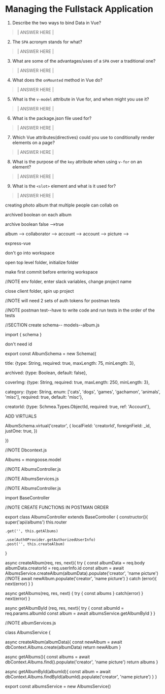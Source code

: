 # Managing the Fullstack Application

1. Describe the two ways to bind Data in Vue?

> | ANSWER HERE |

2. The `SPA` acronym stands for what?

> | ANSWER HERE |

3. What are some of the advantages/uses of a `SPA` over a traditional one?

> | ANSWER HERE |

4. What does the `onMounted` method in Vue do?

> | ANSWER HERE |

5. What is the `v-model` attribute in Vue for, and when might you use it?

> | ANSWER HERE |

6. What is the package.json file used for?

> | ANSWER HERE |

7. Which Vue attributes(directives) could you use to conditionally render elements on a page?

> | ANSWER HERE |

8. What is the purpose of the `key` attribute when using `v-for` on an element?

> | ANSWER HERE |

9. What is the `<slot>` element and what is it used for?

> | ANSWER HERE |

<!--NOTE full stack application notes-->

creating photo album that multiple people can collab on

archived boolean on each album

archive boolean false -->true

album --> collaborator --> account --> account --> picture -->

express-vue

don't go into workspace

open top level folder, initialize folder

make first commit before entering workspace

//NOTE env folder, enter slack variables, change project name

close client folder, spin up project

//NOTE will need 2 sets of auth tokens for postman tests

//NOTE postman test--have to write code and run tests in the order of the tests

//SECTION create schema-- models--album.js

import { schema }

don't need id

export const AlbumSchema = new Schema({

  title: {type: String, required: true, maxLength: 75, minLength: 3},

  archived: {type: Boolean, default: false},

  coverImg: {type: String, required: true, maxLength: 250, minLength: 3},

  category: {type: String, enum: ['cats', 'dogs', 'games', 'gachamon', 'animals', 'misc'], required: true, default: 'misc'},

  creatorId: {type: Schmea.Types.ObjectId, required: true, ref: 'Account'},

ADD VIRTUALS

AlbumSchema.virtual('creator', {
  localField: 'creatorId',
  foreignField: _id,
  justOne: true,
})

})

//NOTE Dbcontext.js

Albums = mongoose.model

//NOTE AlbumsController.js

//NOTE AlbumsServices.js

//NOTE AlbumsController.js

import BaseController

//NOTE CREATE FUNCTIONS IN POSTMAN ORDER 

export class AlbumsController extends BaseController {
  constructor(){
    super('api/albums')
    this.router

    .get('', this.getAlbums)

    .use(Auth0Provider.getAuthorizedUserInfo)
    .post('', this.createAlbum)
  }

  async createAlbum(req, res, next){
    try {
      const albumData = req.body
      albumData.creatorId = req.userInfo.id
      const album = await AlbumsService.createAlbum(albumData).populate('creator', 'name picture')
      //NOTE await newAlbum.populate('creator', 'name picture')
    } catch (error){
      next(error)
    } 
  }

  async getAlbums(req, res, next) {
    try {
      const albums 
    } catch(error)
  } next(error)
}

async getAlbumById (req, res, next){
  try {
    const albumId = req.params.albumId
    const album = await albumsService.getAlbumById
  }
}

//NOTE albumServices.js

class AlbumsService {

  async createAlbum(albumData){
    const newAlbum = await dbContext.Albums.create(albumData)
    return newAlbum
  }

  async getAlbums(){
    const albums = await dbContext.Albums.find().populate('creator', 'name picture')
    return albums
  }

  async getAlbumById(albumId){
    const album = await dbContext.Albums.findById(albumId).populate('creator', 'name picture')
  }
}


export const albumsService = new AlbumsService()
